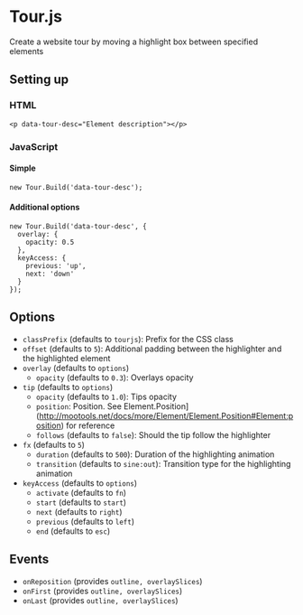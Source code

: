 # Tour.js
Create a website tour by moving a highlight box between specified elements

## Setting up

### HTML
    <p data-tour-desc="Element description"></p>

### JavaScript
#### Simple

    new Tour.Build('data-tour-desc');

#### Additional options
    new Tour.Build('data-tour-desc', {
      overlay: {
        opacity: 0.5
      },
      keyAccess: {
        previous: 'up',
        next: 'down'
      }
    });

## Options
* `classPrefix` (defaults to `tourjs`): Prefix for the CSS class
* `offset` (defaults to `5`): Additional padding between the highlighter and the highlighted element
* `overlay` (defaults to `options`)
	* `opacity` (defaults to `0.3`): Overlays opacity
* `tip` (defaults to `options`)
	* `opacity` (defaults to `1.0`): Tips opacity
	* `position`: Position. See Element.Position](http://mootools.net/docs/more/Element/Element.Position#Element:position) for reference
	* `follows` (defaults to `false`): Should the tip follow the highlighter
* `fx` (defaults to `5`)
	* `duration` (defaults to `500`): Duration of the highlighting animation
	* `transition` (defaults to `sine:out`): Transition type for the highlighting animation
* `keyAccess` (defaults to `options`)
	* `activate` (defaults to `fn`)
	* `start` (defaults to `start`)
	* `next` (defaults to `right`)
	* `previous` (defaults to `left`)
	* `end` (defaults to `esc`)

## Events
* `onReposition` (provides `outline, overlaySlices`)
* `onFirst` (provides `outline, overlaySlices`)
* `onLast` (provides `outline, overlaySlices`)